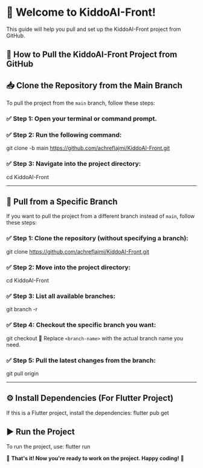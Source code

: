 # 🚀 Welcome to KiddoAI-Front!

This guide will help you pull and set up the KiddoAI-Front project from GitHub.

## 🚀 How to Pull the KiddoAI-Front Project from GitHub

## 📥 Clone the Repository from the Main Branch
To pull the project from the `main` branch, follow these steps:

### ✅ Step 1: Open your terminal or command prompt.
### ✅ Step 2: Run the following command:
git clone -b main https://github.com/achreflajmi/KiddoAI-Front.git

### ✅ Step 3: Navigate into the project directory:
cd KiddoAI-Front

---

## 🌿 Pull from a Specific Branch
If you want to pull the project from a different branch instead of `main`, follow these steps:

### ✅ Step 1: Clone the repository (without specifying a branch):
git clone https://github.com/achreflajmi/KiddoAI-Front.git

### ✅ Step 2: Move into the project directory:
cd KiddoAI-Front

### ✅ Step 3: List all available branches:
git branch -r

### ✅ Step 4: Checkout the specific branch you want:
git checkout <branch-name>
🔹 Replace `<branch-name>` with the actual branch name you need.

### ✅ Step 5: Pull the latest changes from the branch:
git pull origin <branch-name>

---

## ⚙️ Install Dependencies (For Flutter Project)
If this is a Flutter project, install the dependencies:
flutter pub get

## ▶️ Run the Project
To run the project, use:
flutter run

🎉 **That's it! Now you're ready to work on the project. Happy coding!** 🚀
